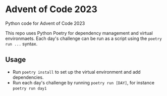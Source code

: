 # Advent of Code 2023

Python code for Advent of Code 2023

This repo uses Python Poetry for dependency management and virtual environmaets.
Each day's challenge can be run as a script using the `poetry run ...` syntax.

## Usage

- Run `poetry install` to set up the virtual environment and add dependencies.
- Run each day's challenge by running `poetry run [DAY]`, for instance `poetry run day1`
